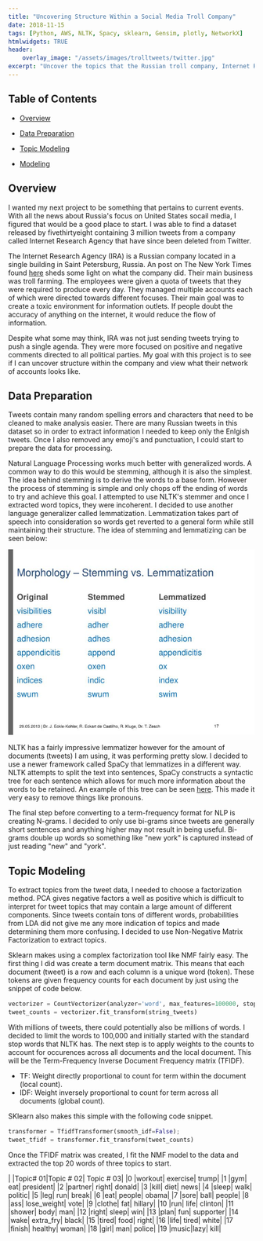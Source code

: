 ```yaml
---
title: "Uncovering Structure Within a Social Media Troll Company"
date: 2018-11-15
tags: [Python, AWS, NLTK, Spacy, sklearn, Gensim, plotly, NetworkX]
htmlwidgets: TRUE
header:
    overlay_image: "/assets/images/trolltweets/twitter.jpg"
excerpt: "Uncover the topics that the Russian troll company, Internet Research Agency (IRA), drew their attention to on Twitter"
---
```

## Table of Contents

- [Overview](#heading-1)

- [Data Preparation](#heading-2)

- [Topic Modeling](#heading-3)

- [Modeling](#heading-4)

## <a name="heading-1"></a>Overview

I wanted my next project to be something that pertains to current events. With all the news about Russia's focus on United States socail media, I figured that would be a good place to start. I was able to find a dataset released by fivethirtyeight containing 3 million tweets from a company called Internet Research Agency that have since been deleted from Twitter. 

The Internet Research Agency (IRA) is a Russian company located in a single building in Saint Petersburg, Russia. An post on The New York Times found [here](https://www.nytimes.com/2015/06/07/magazine/the-agency.html) sheds some light on what the company did. Their main business was troll farming. The employees were given a quota of tweets that they were required to produce every day. They managed multiple accounts each of which were directed towards different focuses. Their main goal was to create a toxic environment for information outlets. If people doubt the accuracy of anything on the internet, it would reduce the flow of information.

Despite what some may think, IRA was not just sending tweets trying to push a single agenda. They were more focused on positive and negative comments directed to all political parties. My goal with this project is to see if I can uncover structure within the company and view what their network of accounts looks like.

## <a name="heading-2"></a>Data Preparation

Tweets contain many random spelling errors and characters that need to be cleaned to make analysis easier. There are many Russian tweets in this dataset so in order to extract information I needed to keep only the Enlgish tweets. Once I also removed any emoji's and punctuation, I could start to prepare the data for processing.

Natural Language Processing works much better with generalized words. A common way to do this would be stemming, although it is also the simplest. The idea behind stemming is to derive the words to a base form. However the process of stemming is simple and only chops off the ending of words to try and achieve this goal. I attempted to use NLTK's stemmer and once I extracted word topics, they were incoherent. I decided to use another language generalizer called lemmatization. Lemmatization takes part of speech into consideration so words get reverted to a general form while still maintaining their structure. The idea of stemming and lemmatizing can be seen below:

![image-center](/assets/images/trolltweets/stemlem.jpg)

NLTK has a fairly impressive lemmatizer however for the amount of documents (tweets) I am using, it was performing pretty slow. I decided to use a newer framework called SpaCy that lemmatizes in a different way. NLTK attempts to split the text into sentences, SpaCy constructs a syntactic tree for each sentence which allows for much more information about the words to be retained. An example of this tree can be seen [here](https://explosion.ai/demos/displacy). This made it very easy to remove things like pronouns. 

The final step before converting to a term-frequency format for NLP is creating N-grams. I decided to only use bi-grams since tweets are generally short sentences and anything higher may not result in being useful. Bi-grams double up words so something like "new york" is captured instead of just reading "new" and "york".

## <a name="heading-3"></a>Topic Modeling

To extract topics from the tweet data, I needed to choose a factorization method. PCA gives negative factors a well as positive which is difficult to interpret for tweet topics that may contain a large amount of different components. Since tweets contain tons of different words, probabilities from LDA did not give me any more indication of topics and made determining them more confusing. I decided to use Non-Negative Matrix Factorization to extract topics.

Sklearn makes using a complex factorization tool like NMF fairly easy. The first thing I did was create a term document matrix. This means that each document (tweet) is a row and each column is a unique word (token). These tokens are given frequency counts for each document by just using the snippet of code below.

```python
vectorizer = CountVectorizer(analyzer='word', max_features=100000, stop_words=stop_words)
tweet_counts = vectorizer.fit_transform(string_tweets)
```

With millions of tweets, there could potentially also be millions of words. I decided to limit the words to 100,000 and initially started with the standard stop words that NLTK has. The next step is to apply weights to the counts to account for occurences across all documents and the local document. This will be the Term-Frequency Inverse Document Frequency matrix (TFIDF). 

- TF: Weight directly proportional to count for term within the document (local count).
- IDF: Weight inversely proportional to count for term across all documents (global count).

SKlearn also makes this simple with the following code snippet.

```python
transformer = TfidfTransformer(smooth_idf=False);
tweet_tfidf = transformer.fit_transform(tweet_counts)
```

Once the TFIDF matrix was created, I fit the NMF model to the data and extracted the top 20 words of three topics to start. 

|  |Topic# 01|Topic # 02|  Topic # 03|
|0 |workout| exercise|  trump|
|1 |gym| eat| president|
|2 |partner| right| donald|
|3 |kill|  diet|  news|
|4 |sleep| walk|  politic|
|5 |leg| run| break|
|6 |eat| people|  obama|
|7 |sore| ball|  people|
|8 |ass| lose_weight| vote|
|9 |clothe|  fat| hillary|
|10  |run| life|  clinton|
|11  |shower|  body|  man|
|12  |right| sleep| win|
|13  |plan| fun| supporter|
|14  |wake|  extra_fry| black|
|15  |tired| food|  right|
|16  |life|  tired| white|
|17  |finish|  healthy| woman|
|18  |girl|  man| police|
|19  |music|lazy|  kill|